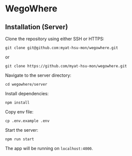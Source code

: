 # WegoWhere

## Installation (Server)

Clone the repository using either SSH or HTTPS:

```
git clone git@github.com:myat-hsu-mon/wegowhere.git
```

or

```
git clone https://github.com/myat-hsu-mon/wegowhere.git
```

Navigate to the server directory:

```
cd wegowhere/server
```

Install dependencies:

```
npm install
```

Copy env file:

```
cp .env.example .env
```

Start the server:

```
npm run start
```

The app will be running on `localhost:4000`.
